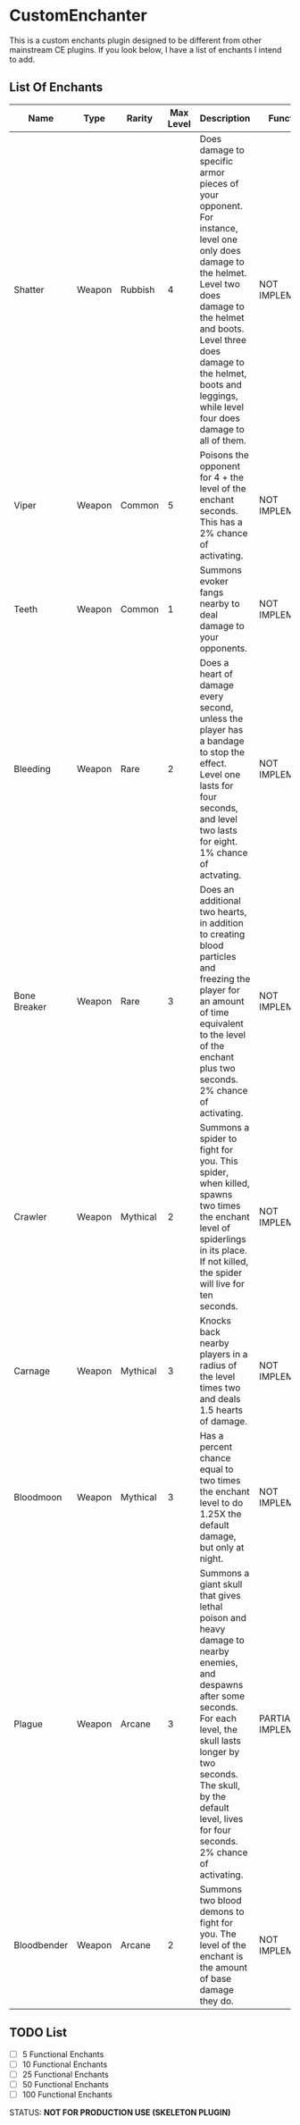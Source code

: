 # CustomEnchanter

This is a custom enchants plugin designed to be different from other mainstream CE plugins. If you look below, I have a list of enchants I intend to add.

## List Of Enchants
| Name  | Type | Rarity | Max Level | Description | Functional |
| ------------- | ------------- | ------------- | ------------- | ------------- | ------------- |
| Shatter | Weapon | Rubbish | 4 | Does damage to specific armor pieces of your opponent. For instance, level one only does damage to the helmet. Level two does damage to the helmet and boots. Level three does damage to the helmet, boots and leggings, while level four does damage to all of them. | NOT IMPLEMENTED |
| Viper | Weapon | Common | 5 | Poisons the opponent for 4 + the level of the enchant seconds. This has a 2% chance of activating. | NOT IMPLEMENTED |
| Teeth | Weapon | Common | 1 | Summons evoker fangs nearby to deal damage to your opponents. | NOT IMPLEMENTED |
| Bleeding | Weapon | Rare | 2 | Does a heart of damage every second, unless the player has a bandage to stop the effect.  Level one lasts for four seconds, and level two lasts for eight. 1% chance of actvating. | NOT IMPLEMENTED |
| Bone Breaker | Weapon | Rare | 3 | Does an additional two hearts, in addition to creating blood particles and freezing the player for an amount of time equivalent to the level of the enchant plus two seconds. 2% chance of activating. | NOT IMPLEMENTED |
| Crawler | Weapon | Mythical | 2 | Summons a spider to fight for you. This spider, when killed, spawns two times the enchant level of spiderlings in its place. If not killed, the spider will live for ten seconds. | NOT IMPLEMENTED |
| Carnage | Weapon | Mythical | 3 | Knocks back nearby players in a radius of the level times two and deals 1.5 hearts of damage. | NOT IMPLEMENTED |
| Bloodmoon | Weapon | Mythical | 3 | Has a percent chance equal to two times the enchant level to do 1.25X the default damage, but only at night. | NOT IMPLEMENTED |
| Plague | Weapon | Arcane | 3 |  Summons a giant skull that gives lethal poison and heavy damage to nearby enemies, and despawns after some seconds. For each level, the skull lasts longer by two seconds. The skull, by the default level, lives for four seconds. 2% chance of activating.| PARTIALLY IMPLEMENTED |
| Bloodbender | Weapon | Arcane | 2 | Summons two blood demons to fight for you. The level of the enchant is the amount of base damage they do. | NOT IMPLEMENTED |
 
## TODO List
- [ ] 5 Functional Enchants
- [ ] 10 Functional Enchants
- [ ] 25 Functional Enchants
- [ ] 50 Functional Enchants
- [ ] 100 Functional Enchants

STATUS: **NOT FOR PRODUCTION USE (SKELETON PLUGIN)**
